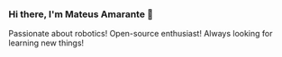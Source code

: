 ### Hi there, I'm Mateus Amarante 👋

Passionate about robotics! Open-source enthusiast! Always looking for learning new things!

<!-- - 🔭 I’m currently working on projects in [BIR](https://github.com/Brazilian-Institute-of-Robotics) and [ORise](https://github.com/orise-robotics) organizations -->
<!-- - 🌱 I’m currently studying deep learning -->
<!-- - 💬 Ask me about anything [here](https://github.com/mateus-amarante/mateus-amarante/issues) -->
<!-- - 📫 How to reach me: mateus.amarujo@gmail.com | [LinkedIn](https://www.linkedin.com/in/mateus-amarante-araujo/) -->

<!-- ![Anurag's github stats](https://github-readme-stats-tan-six.vercel.app/api?count_private=true&username=mateus-amarante) -->

<!-- [![Top Langs](https://github-readme-stats-tan-six.vercel.app/api/top-langs/?username=mateus-amarante&&exclude_repo=github-readme-stats&hide=java&layout=compact&langs_count=4)](https://github.com/anuraghazra/github-readme-stats) -->

<!-- [![willianrod's wakatime stats](https://github-readme-stats-tan-six.vercel.app/api/wakatime?username=mateusamarante)](https://github.com/mateus-amarante/github-readme-stats) -->


<!--
**mateus-amarante/mateus-amarante** is a ✨ _special_ ✨ repository because its `README.md` (this file) appears on your GitHub profile.

Here are some ideas to get you started:
- 🤔 I’m looking for help with ...
- 😄 Pronouns: ...
- 👯 I’m looking to collaborate on ...
- ⚡ Fun fact: ...
-->
